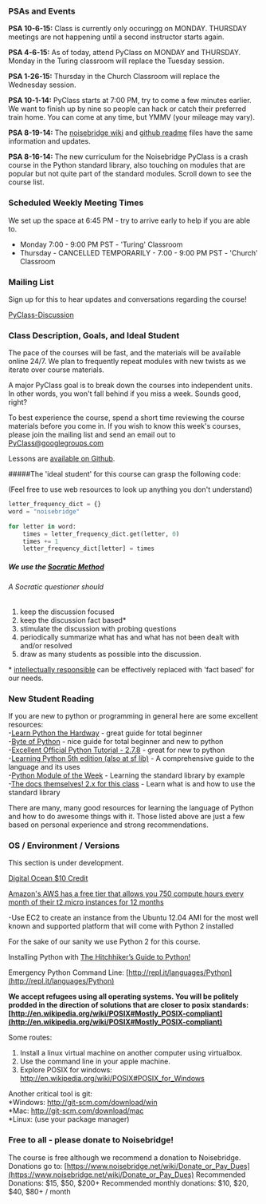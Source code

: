 
### PSAs and Events

**PSA 10-6-15:** Class is currently only occuringg on MONDAY. THURSDAY meetings are not happening until a second instructor starts again.

**PSA 4-6-15:** As of today, attend PyClass on MONDAY and THURSDAY.  Monday in the Turing classroom will replace the Tuesday session.

**PSA 1-26-15:** Thursday in the Church Classroom will replace the Wednesday session.

**PSA 10-1-14:** PyClass starts at 7:00 PM, try to come a few minutes earlier. We want to finish up by nine so people can hack or catch their preferred train home.  You can come at any time, but YMMV (your mileage may vary).

**PSA 8-19-14:** The [noisebridge wiki](https://noisebridge.net/wiki/PyClass) and [github readme](https://github.com/PyClass/PyClass-lesson-plans) files have the same information and updates.

**PSA 8-16-14:** The new curriculum for the Noisebridge PyClass is a crash course in the Python standard library, also touching on modules that are popular but not quite part of the standard modules. Scroll down to see the course list.

### Scheduled Weekly Meeting Times

We set up the space at 6:45 PM - try to arrive early to help if you are able to.

* Monday 7:00 - 9:00 PM PST - 'Turing' Classroom
* Thursday - CANCELLED TEMPORARILY - 7:00 - 9:00 PM PST - 'Church' Classroom


### Mailing List

Sign up for this to hear updates and conversations regarding the course!

[PyClass-Discussion](http://groups.google.com/group/pyclass)


### Class Description, Goals, and Ideal Student

The pace of the courses will be fast, and the materials will be available online 24/7. We plan to frequently repeat modules with new twists as we iterate over course materials.

A major PyClass goal is to break down the courses into independent units. In other words, you won't fall behind if you miss a week. Sounds good, right?

To best experience the course, spend a short time reviewing the course materials before you come in. If you wish to know this week's courses, please join the mailing list and send an email out to PyClass@googlegroups.com

Lessons are [available on Github](https://github.com/PyClass/PyClassLessons).


#####The 'ideal student' for this course can grasp the following code:

(Feel free to use web resources to look up anything you don't understand)

```python
letter_frequency_dict = {}
word = "noisebridge"
 
for letter in word:
    times = letter_frequency_dict.get(letter, 0)
    times += 1
    letter_frequency_dict[letter] = times
```


##### We use the [Socratic Method](http://www.criticalthinking.org/pages/socratic-teaching/606)
###### A Socratic questioner should 
1. keep the discussion focused
2. keep the discussion fact based\*
3. stimulate the discussion with probing questions
4. periodically summarize what has and what has not been dealt with and/or resolved
5. draw as many students as possible into the discussion.

\* [intellectually responsible](https://en.wikipedia.org/wiki/Intellectual_responsibility) can be effectively replaced with 'fact based' for our needs.



### New Student Reading

If you are new to python or programming in general here are some excellent resources:    
-[Learn Python the Hardway](http://learnpythonthehardway.org/) - great guide for total beginner    
-[Byte of Python](http://www.swaroopch.com/notes/python/) - nice guide for total beginner and new to python    
-[Excellent Official Python Tutorial - 2.7.8](https://docs.python.org/2/tutorial/) - great for new to python    
-[Learning Python 5th edition (also at sf lib)](http://shop.oreilly.com/product/0636920028154.do) - A comprehensive guide to the language and its uses    
-[Python Module of the Week](http://pymotw.com/2/) - Learning the standard library by example    
-[The docs themselves! 2.x for this class](https://www.python.org/doc/) - Learn what is and how to use the standard library

There are many, many good resources for learning the language of Python and how to do awesome things with it.
Those listed above are just a few based on personal experience and strong recommendations.  


###  OS / Environment / Versions

This section is under development.

[Digital Ocean $10 Credit](https://www.digitalocean.com/?refcode=1a1061eaf303)

[Amazon's AWS has a free tier that allows you 750 compute hours every month of their t2.micro instances for 12 months](http://aws.amazon.com/free/)

-Use EC2 to create an instance from the Ubuntu 12.04 AMI  for the most well known and supported platform that will come with Python 2 installed


For the sake of our sanity we use Python 2 for this course.

Installing Python with [The Hitchhiker’s Guide to Python!](http://docs.python-guide.org/en/latest/)

Emergency Python Command Line: [http://repl.it/languages/Python](http://repl.it/languages/Python)


**We accept refugees using all operating systems. You will be politely prodded in the direction of solutions that are closer to posix standards: [http://en.wikipedia.org/wiki/POSIX#Mostly_POSIX-compliant](http://en.wikipedia.org/wiki/POSIX#Mostly_POSIX-compliant)**


Some routes:    
1. Install a linux virtual machine on another computer using virtualbox.    
2. Use the command line in your apple machine.    
3. Explore POSIX for windows: http://en.wikipedia.org/wiki/POSIX#POSIX_for_Windows    
    

Another critical tool is git:    
*Windows: http://git-scm.com/download/win    
*Mac: http://git-scm.com/download/mac    
*Linux: (use your package manager)    


### Free to all - please donate to Noisebridge!

The course is free although we recommend a donation to Noisebridge.
Donations go to: [https://www.noisebridge.net/wiki/Donate_or_Pay_Dues](https://www.noisebridge.net/wiki/Donate_or_Pay_Dues)
Recommended Donations: $15, $50, $200+
Recommended monthly donations: $10, $20, $40, $80+ / month


